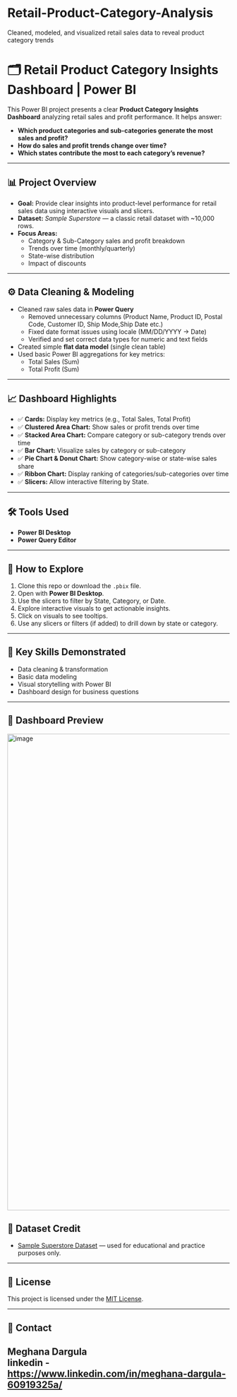 # Retail-Product-Category-Analysis
Cleaned, modeled, and visualized retail sales data to reveal product category trends

# 🗂️ Retail Product Category Insights Dashboard | Power BI

This Power BI project presents a clear **Product Category Insights Dashboard** analyzing retail sales and profit performance. It helps answer:  
- **Which product categories and sub-categories generate the most sales and profit?**  
- **How do sales and profit trends change over time?**  
- **Which states contribute the most to each category’s revenue?**

---

## 📊 **Project Overview**

- **Goal:** Provide clear insights into product-level performance for retail sales data using interactive visuals and slicers.
- **Dataset:** *Sample Superstore* — a classic retail dataset with ~10,000 rows.
- **Focus Areas:**  
  - Category & Sub-Category sales and profit breakdown  
  - Trends over time (monthly/quarterly)  
  - State-wise distribution  
  - Impact of discounts

---

## ⚙️ **Data Cleaning & Modeling**

- Cleaned raw sales data in **Power Query**
  - Removed unnecessary columns (Product Name, Product ID, Postal Code, Customer ID, Ship Mode,Ship Date etc.)
  - Fixed date format issues using locale (MM/DD/YYYY → Date)
  - Verified and set correct data types for numeric and text fields
- Created simple **flat data model** (single clean table)
- Used basic Power BI aggregations for key metrics:
   - Total Sales (Sum)
   - Total Profit (Sum)
   
---

## 📈 **Dashboard Highlights**

- ✅ **Cards:** Display key metrics (e.g., Total Sales, Total Profit)
- ✅ **Clustered Area Chart:** Show sales or profit trends over time
- ✅ **Stacked Area Chart:** Compare category or sub-category trends over time
- ✅ **Bar Chart:** Visualize sales by category or sub-category
- ✅ **Pie Chart & Donut Chart:** Show category-wise or state-wise sales share
- ✅ **Ribbon Chart:** Display ranking of categories/sub-categories over time
- ✅ **Slicers:** Allow interactive filtering by State.

---

## 🛠️ **Tools Used**

- **Power BI Desktop**
- **Power Query Editor**

---

## 📂 **How to Explore**

1. Clone this repo or download the `.pbix` file.
2. Open with **Power BI Desktop**.
3. Use the slicers to filter by State, Category, or Date.
4. Explore interactive visuals to get actionable insights.
5.  Click on visuals to see tooltips.
6. Use any slicers or filters (if added) to drill down by state or category.

---

## 🧩 **Key Skills Demonstrated**

- Data cleaning & transformation
- Basic data modeling
- Visual storytelling with Power BI
- Dashboard design for business questions

---

## 📸 **Dashboard Preview**

<img width="1920" height="1080" alt="image" src="https://github.com/user-attachments/assets/cf4be3b5-370d-4dfc-a93b-29177553b5fd" />



## 📎 **Dataset Credit**

- [Sample Superstore Dataset](https://community.tableau.com/s/sample-superstore) — used for educational and practice purposes only.

---

## 📜 License

This project is licensed under the [MIT License](LICENSE).

---

## 🚀 **Contact**

**Meghana Dargula**  
linkedin - https://www.linkedin.com/in/meghana-dargula-60919325a/
---

